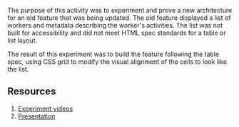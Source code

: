 The purpose of this activity was to experiment and prove a new architecture for an old feature that was being updated. The old feature displayed a list of workers and metadata describing the worker's activities. The list was not built for accessibility and did not meet HTML spec standards for a table or list layout.

The result of this experiment was to build the feature following the table spec, using CSS grid to modify the visual alignment of the cells to look like the list.

## Resources
1. [Experiment videos](https://drive.google.com/drive/folders/1WedV6mHOJz8qZwm2LR2d6LPAyj8XiNeN?usp=sharing)
2. [Presentation ](https://github.com/joshharrison626/prototypes/blob/main/Table%20List%20architecture/Design%20%2B%20PD%20Quality%20Experiment.pptx)
